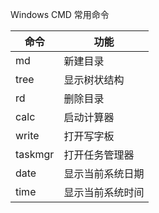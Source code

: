 Windows CMD 常用命令

| 命令 | 功能 |
| ---- | ---- |
| md | 新建目录 |
| tree | 显示树状结构 |
| rd | 删除目录 |
| calc | 启动计算器 |
| write | 打开写字板 |
| taskmgr | 打开任务管理器 |
| date | 显示当前系统日期 |
| time | 显示当前系统时间 |